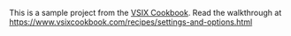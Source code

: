 ﻿This is a sample project from the [VSIX Cookbook](https://www.vsixcookbook.com/). Read the walkthrough at https://www.vsixcookbook.com/recipes/settings-and-options.html
